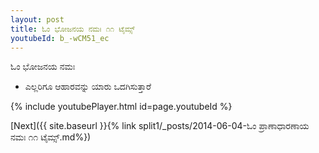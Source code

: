```yaml
---
layout: post
title: ಓಂ ಭೋಜನಯ ನಮಃ ೧೧ ಟೈಮ್ಸ್
youtubeId: b_-wCM51_ec
---
```

 
 
 ಓಂ ಭೋಜನಯ ನಮಃ  
 
 -  ಎಲ್ಲರಿಗೂ ಆಹಾರವನ್ನು ಯಾರು ಒದಗಿಸುತ್ತಾರೆ 
 
  
 
  
 
 
 
 
 
 


{% include youtubePlayer.html id=page.youtubeId %}
 
[Next]({{ site.baseurl }}{% link  split1/_posts/2014-06-04-ಓಂ ಪ್ರಾಣಾಧಾರಣಾಯ ನಮಃ ೧೧ ಟೈಮ್ಸ್.md%})
 
